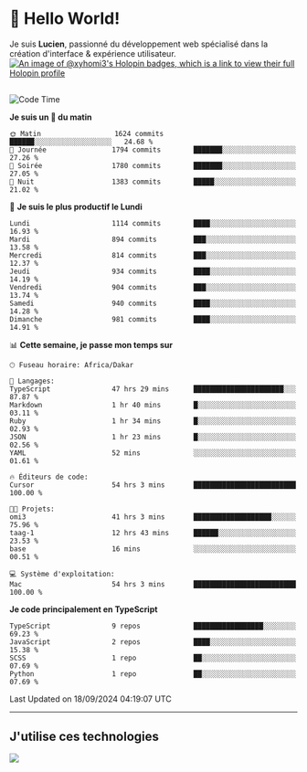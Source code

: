 # 👋 Hello World!

Je suis **Lucien**, passionné du développement web spécialisé dans la création d'interface & expérience utilisateur.
[![An image of @xyhomi3's Holopin badges, which is a link to view their full Holopin profile](https://holopin.me/xyhomi3)](https://holopin.io/@xyhomi3)

##

<!--START_SECTION:waka-->
![Code Time](http://img.shields.io/badge/Code%20Time-2%2C069%20hrs%2029%20mins-blue)

**Je suis un 🐤 du matin** 

```text
🌞 Matin                  1624 commits        ██████░░░░░░░░░░░░░░░░░░░   24.68 % 
🌆 Journée                1794 commits        ███████░░░░░░░░░░░░░░░░░░   27.26 % 
🌃 Soirée                 1780 commits        ███████░░░░░░░░░░░░░░░░░░   27.05 % 
🌙 Nuit                   1383 commits        █████░░░░░░░░░░░░░░░░░░░░   21.02 % 
```
📅 **Je suis le plus productif le Lundi** 

```text
Lundi                    1114 commits        ████░░░░░░░░░░░░░░░░░░░░░   16.93 % 
Mardi                    894 commits         ███░░░░░░░░░░░░░░░░░░░░░░   13.58 % 
Mercredi                 814 commits         ███░░░░░░░░░░░░░░░░░░░░░░   12.37 % 
Jeudi                    934 commits         ████░░░░░░░░░░░░░░░░░░░░░   14.19 % 
Vendredi                 904 commits         ███░░░░░░░░░░░░░░░░░░░░░░   13.74 % 
Samedi                   940 commits         ████░░░░░░░░░░░░░░░░░░░░░   14.28 % 
Dimanche                 981 commits         ████░░░░░░░░░░░░░░░░░░░░░   14.91 % 
```


📊 **Cette semaine, je passe mon temps sur** 

```text
🕑︎ Fuseau horaire: Africa/Dakar

💬 Langages: 
TypeScript               47 hrs 29 mins      ██████████████████████░░░   87.87 % 
Markdown                 1 hr 40 mins        █░░░░░░░░░░░░░░░░░░░░░░░░   03.11 % 
Ruby                     1 hr 34 mins        █░░░░░░░░░░░░░░░░░░░░░░░░   02.93 % 
JSON                     1 hr 23 mins        █░░░░░░░░░░░░░░░░░░░░░░░░   02.56 % 
YAML                     52 mins             ░░░░░░░░░░░░░░░░░░░░░░░░░   01.61 % 

🔥 Éditeurs de code: 
Cursor                   54 hrs 3 mins       █████████████████████████   100.00 % 

🐱‍💻 Projets: 
omi3                     41 hrs 3 mins       ███████████████████░░░░░░   75.96 % 
taag-1                   12 hrs 43 mins      ██████░░░░░░░░░░░░░░░░░░░   23.53 % 
base                     16 mins             ░░░░░░░░░░░░░░░░░░░░░░░░░   00.51 % 

💻 Système d'exploitation: 
Mac                      54 hrs 3 mins       █████████████████████████   100.00 % 
```

**Je code principalement en TypeScript** 

```text
TypeScript               9 repos             █████████████████░░░░░░░░   69.23 % 
JavaScript               2 repos             ████░░░░░░░░░░░░░░░░░░░░░   15.38 % 
SCSS                     1 repo              ██░░░░░░░░░░░░░░░░░░░░░░░   07.69 % 
Python                   1 repo              ██░░░░░░░░░░░░░░░░░░░░░░░   07.69 % 
```




 Last Updated on 18/09/2024 04:19:07 UTC
<!--END_SECTION:waka-->
---

## J'utilise ces technologies

<p align="left">
  <a href="https://skillicons.dev">
    <img src="https://skillicons.dev/icons?i=ts,js,md,scss,tailwind,react,docker,express,astro,vite,nextjs,vercel,figma,ableton" />
  </a>
</p>

